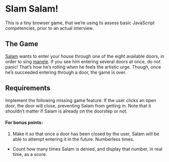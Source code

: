 Slam Salam!
===========

This is a tiny browser game, that we’re using to assess basic JavaScript competencies, prior to an actual interview.



The Game
--------

[Salam](https://en.wikipedia.org/wiki/Florin_Salam) wants to enter your house through one of the eight available doors, in order to sing [manele](https://en.wikipedia.org/wiki/Manele). If you see him entering several doors at once, do not panic! That’s how he’s rolling when he feels the artistic urge. Though, once he’s succeeded entering through a door, the game is over.



Requirements
------------

Implement the following missing game feature: If the user clicks an open door, the door will close, preventing Salam from getting in. Note that it shouldn’t matter if Salam is already on the doorstep or not.

#### For bonus points:

1. Make it so that once a door has been closed by the user, Salam will be able to attempt entering it in the future. Numberless times.

* Count how many times Salam is denied, and display that number, in real time, as a score.
